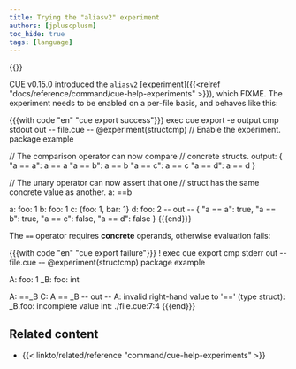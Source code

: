 ```yaml
---
title: Trying the "aliasv2" experiment
authors: [jpluscplusm]
toc_hide: true
tags: [language]
---
```

{{<sidenote text="Requires CUE v0.15.0 or later">}}

CUE v0.15.0 introduced the `aliasv2`
[experiment]({{<relref "docs/reference/command/cue-help-experiments" >}}),
which FIXME.
The experiment needs to be enabled on a per-file basis, and behaves like this:

{{{with code "en" "cue export success"}}}
exec cue export -e output
cmp stdout out
-- file.cue --
@experiment(structcmp) // Enable the experiment.
package example

// The comparison operator can now compare
// concrete structs.
output: {
	"a == a": a == a
	"a == b": a == b
	"a == c": a == c
	"a == d": a == d
}

// The unary operator can now assert that one
// struct has the same concrete value as another.
a: ==b

a: foo: 1
b: foo: 1
c: {foo: 1, bar: 1}
d: foo: 2
-- out --
{
    "a == a": true,
    "a == b": true,
    "a == c": false,
    "a == d": false
}
{{{end}}}

The `==` operator requires **concrete** operands,
otherwise evaluation fails:

{{{with code "en" "cue export failure"}}}
! exec cue export
cmp stderr out
-- file.cue --
@experiment(structcmp)
package example

A: foo:  1
_B: foo: int

A: ==_B
C: A == _B
-- out --
A: invalid right-hand value to '==' (type struct): _B.foo: incomplete value int:
    ./file.cue:7:4
{{{end}}}

## Related content

- {{< linkto/related/reference "command/cue-help-experiments" >}}
